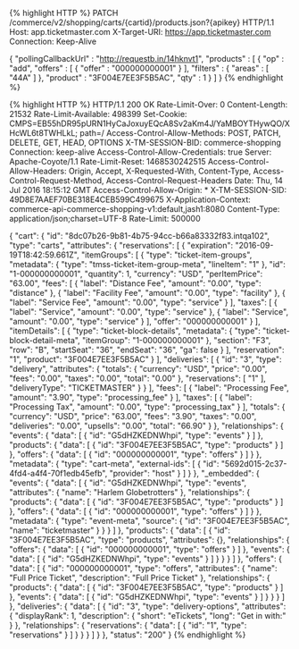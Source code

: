 
{% highlight HTTP %}
PATCH /commerce/v2/shopping/carts/{cartid}/products.json?{apikey} HTTP/1.1
Host: app.ticketmaster.com
X-Target-URI: https://app.ticketmaster.com
Connection: Keep-Alive

{
  "pollingCallbackUrl" : "http://requestb.in/14hknvt1",
  "products" : [ {
    "op" : "add",
    "offers" : [
    {
      "offer" : "000000000001"
    }
    ],
    "filters" : {
      "areas" : [ "44A" ]
    },
    "product" : "3F004E7EE3F5B5AC",
    "qty" : 1
  } ]
}
{% endhighlight %}

{% highlight HTTP %}
HTTP/1.1 200 OK
Rate-Limit-Over: 0
Content-Length: 21532
Rate-Limit-Available: 498399
Set-Cookie: CMPS=EB55hDR95pURN1HyCaJoxuyEQcA8Sv2aKm4J/YaMBOYTHywQO/XHcWL6t8TWHLkL; path=/
Access-Control-Allow-Methods: POST, PATCH, DELETE, GET, HEAD, OPTIONS
X-TM-SESSION-BID: commerce-shopping
Connection: keep-alive
Access-Control-Allow-Credentials: true
Server: Apache-Coyote/1.1
Rate-Limit-Reset: 1468530242515
Access-Control-Allow-Headers: Origin, Accept, X-Requested-With, Content-Type, Access-Control-Request-Method, Access-Control-Request-Headers
Date: Thu, 14 Jul 2016 18:15:12 GMT
Access-Control-Allow-Origin: *
X-TM-SESSION-SID: 49D8E7AAEF70BE318E4CEB599C499675
X-Application-Context: commerce-api-commerce-shopping-v1:default,jash1:8080
Content-Type: application/json;charset=UTF-8
Rate-Limit: 500000

{
  "cart": {
    "id": "8dc07b26-9b81-4b75-94cc-b66a83332f83.intqa102",
    "type": "carts",
    "attributes": {
      "reservations": [
        {
          "expiration": "2016-09-19T18:42:59.661Z",
          "itemGroups": [
            {
              "type": "ticket-item-groups",
              "metadata": {
                "type": "tmss-ticket-item-group-meta",
                "lineItem": "1"
              },
              "id": "1-000000000001",
              "quantity": 1,
              "currency": "USD",
              "perItemPrice": "63.00",
              "fees": [
                {
                  "label": "Distance Fee",
                  "amount": "0.00",
                  "type": "distance"
                },
                {
                  "label": "Facility Fee",
                  "amount": "0.00",
                  "type": "facility"
                },
                {
                  "label": "Service Fee",
                  "amount": "0.00",
                  "type": "service"
                }
              ],
              "taxes": [
                {
                  "label": "Service",
                  "amount": "0.00",
                  "type": "service"
                },
                {
                  "label": "Service",
                  "amount": "0.00",
                  "type": "service"
                }
              ],
              "offer": "000000000001"
            }
          ],
          "itemDetails": [
            {
              "type": "ticket-block-details",
              "metadata": {
                "type": "ticket-block-detail-meta",
                "itemGroup": "1-000000000001"
              },
              "section": "F3",
              "row": "B",
              "startSeat": "36",
              "endSeat": "36",
              "ga": false
            }
          ],
          "reservation": "1",
          "product": "3F004E7EE3F5B5AC"
        }
      ],
      "deliveries": [
        {
          "id": "3",
          "type": "delivery",
          "attributes": {
            "totals": {
              "currency": "USD",
              "price": "0.00",
              "fees": "0.00",
              "taxes": "0.00",
              "total": "0.00"
            },
            "reservations": [
              "1"
            ],
            "deliveryType": "TICKETMASTER"
          }
        }
      ],
      "fees": [
        {
          "label": "Processing Fee",
          "amount": "3.90",
          "type": "processing_fee"
        }
      ],
      "taxes": [
        {
          "label": "Processing Tax",
          "amount": "0.00",
          "type": "processing_tax"
        }
      ],
      "totals": {
        "currency": "USD",
        "price": "63.00",
        "fees": "3.90",
        "taxes": "0.00",
        "deliveries": "0.00",
        "upsells": "0.00",
        "total": "66.90"
      }
    },
    "relationships": {
      "events": {
        "data": [
          {
            "id": "G5dHZKEDNWhpi",
            "type": "events"
          }
        ]
      },
      "products": {
        "data": [
          {
            "id": "3F004E7EE3F5B5AC",
            "type": "products"
          }
        ]
      },
      "offers": {
        "data": [
          {
            "id": "000000000001",
            "type": "offers"
          }
        ]
      }
    },
    "metadata": {
      "type": "cart-meta",
      "external-ids": [
        {
          "id": "5692d015-2c37-4fd4-a4f4-70f1edb45efb",
          "provider": "host"
        }
      ]
    }
  },
  "_embedded": {
    "events": {
      "data": [
        {
          "id": "G5dHZKEDNWhpi",
          "type": "events",
          "attributes": {
            "name": "Harlem Globetrotters"
          },
          "relationships": {
            "products": {
              "data": [
                {
                  "id": "3F004E7EE3F5B5AC",
                  "type": "products"
                }
              ]
            },
            "offers": {
              "data": [
                {
                  "id": "000000000001",
                  "type": "offers"
                }
              ]
            }
          },
          "metadata": {
            "type": "event-meta",
            "source": {
              "id": "3F004E7EE3F5B5AC",
              "name": "ticketmaster"
            }
          }
        }
      ]
    },
    "products": {
      "data": [
        {
          "id": "3F004E7EE3F5B5AC",
          "type": "products",
          "attributes": {},
          "relationships": {
            "offers": {
              "data": [
                {
                  "id": "000000000001",
                  "type": "offers"
                }
              ]
            },
            "events": {
              "data": [
                {
                  "id": "G5dHZKEDNWhpi",
                  "type": "events"
                }
              ]
            }
          }
        }
      ]
    },
    "offers": {
      "data": [
        {
          "id": "000000000001",
          "type": "offers",
          "attributes": {
            "name": "Full Price Ticket",
            "description": "Full Price Ticket"
          },
          "relationships": {
            "products": {
              "data": [
                {
                  "id": "3F004E7EE3F5B5AC",
                  "type": "products"
                }
              ]
            },
            "events": {
              "data": [
                {
                  "id": "G5dHZKEDNWhpi",
                  "type": "events"
                }
              ]
            }
          }
        }
      ]
    },
    "deliveries": {
      "data": [
        {
          "id": "3",
          "type": "delivery-options",
          "attributes": {
            "displayRank": 1,
            "description": {
              "short": "eTickets",
              "long": "Get in with:"
            }
          },
          "relationships": {
            "reservations": {
              "data": [
                {
                  "id": "1",
                  "type": "reservations"
                }
              ]
            }
          }
        }
      ]
    }
  },
  "status": "200"
}
{% endhighlight %}

